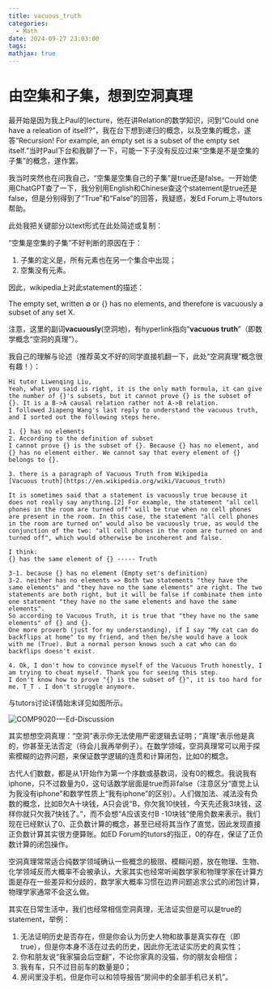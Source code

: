 ```yaml
---
title: vacuous_truth
categories:
  - Math
date: 2024-09-27 23:03:00
tags:
mathjax: true
---
```



# 由空集和子集，想到空洞真理

最开始是因为我上Paul的lecture，他在讲Relation的数学知识，问到“Could one have a releation of itself?”，我在台下想到递归的概念，以及空集的概念，遂答“Recursion! For example, an empty set is a subset of the empty set itself.”当时Paul下台和我聊了一下，可能一下子没有反应过来“空集是不是空集的子集”的概念，遂作罢。

我当时突然也在问我自己，“空集是空集自己的子集”是true还是false。一开始使用ChatGPT查了一下，我分别用English和Chinese查这个statement是true还是false，但是分别得到了“True”和“False”的回答，我疑惑，发Ed Forum上寻tutors帮助。

此处我把关键部分以text形式在此处简述或复制：

“空集是空集的子集”不好判断的原因在于：

1. 子集的定义是，所有元素也在另一个集合中出现；
2. 空集没有元素。

因此，wikipedia上对此statement的描述：

The empty set, written ∅ or {} has no elements, and therefore is vacuously a subset of any set X.

注意，这里的副词**vacuously**(空洞地)，有hyperlink指向“**vacuous truth**”（即数学概念“空洞的真理”）。

我自己的理解与论述（推荐英文不好的同学直接机翻一下，此处“空洞真理”概念很有趣！）：


```
Hi tutor Liwenqing Liu,
Yeah, what you said is right, it is the only math formula, it can give the number of {}'s subsets, but it cannot prove {} is the subset of {}. It is a B->A causal relation rather not A->B relation.
I followed Jiapeng Wang's last reply to understand the vacuous truth, and I sorted out the following steps here.

1. {} has no elements
2. According to the definition of subset
I cannot prove {} is the subset of {}. Because {} has no element, and {} has no element either. We cannot say that every element of {} belongs to {}.

3. there is a paragraph of Vacuous Truth from Wikipedia
[Vacuous truth](https://en.wikipedia.org/wiki/Vacuous_truth)

It is sometimes said that a statement is vacuously true because it does not really say anything.[2] For example, the statement "all cell phones in the room are turned off" will be true when no cell phones are present in the room. In this case, the statement "all cell phones in the room are turned on" would also be vacuously true, as would the conjunction of the two: "all cell phones in the room are turned on and turned off", which would otherwise be incoherent and false.

I think:
{} has the same element of {} ----- Truth

3-1. because {} has no element (Empty set's definition)
3-2. neither has no elements => Both two statements "they have the same elements" and "they have no the same elements" are right. The two statements are both right, but it will be false if combinate them into one statement "they have no the same elements and have the same elements".
So according to Vacuous Truth, it is true that "they have no the same elements" of {} and {}.
One more proverb (just for my understanding), if I say "My cat can do backflips at home" to my friend, and then he/she would have a look with me (True). But a normal person knows such a cat who can do backflips doesn't exist.

4. Ok, I don't how to convince myself of the Vacuous Truth honestly, I am trying to cheat myself. Thank you for seeing this step. 
I don't know how to prove "{} is the subset of {}", it is too hard for me. T_T . I don't struggle anymore.
```

与tutors讨论详情始末详见如图所示。

![COMP9020-–-Ed-Discussion](COMP9020-–-Ed-Discussion.png)

其实想想空洞真理：“空洞”表示你无法使用严密逻辑去证明；“真理”表示他是真的，你甚至无法否定（待会儿我再举例子）。在数学领域，空洞真理常可以用于探索模糊的边界问题，来保证数学逻辑的连贯和计算闭包，比如0的概念。

古代人们数数，都是从1开始作为第一个序数或基数词，没有0的概念。我说我有iphone，只不过数量为0，这句话数学层面是true而非false（注意区分“直觉上认为我没有iphone”和数学性质上“我有iphone”的区别）。人们做加法、减法没有负数的概念，比如B欠A十块钱，A只会说“B，你欠我10快钱，今天先还我3块钱，这样你就只欠我7快钱了。”，而不会想“A应该支付B -10块钱”使用负数来表示。我们现在已经默认了0、正负数计算的概念，甚至已经将其当作了直觉，因此发现直接正负数计算其实很方便算账。如ED Forum的tutors的指正，0的存在，保证了正负数计算的闭包操作。

空洞真理常常适合纯数学领域确认一些概念的极限、模糊问题，放在物理、生物、化学领域反而大概率不会被承认，大家其实也经常听闻数学家和物理学家在计算方面是存在一些差异和分歧的，数学家大概率习惯在边界问题追求公式的闭包计算，物理学家通常不会这么做。

其实在日常生活中，我们也经常相信空洞真理，无法证实但是可以是true的statement，举例：

1. 无法证明历史是否存在，但是你会认为历史人物和故事是真实存在（即true），但是你本身不活在过去的历史，因此你无法证实历史的真实性；
2. 你和朋友说“我家猫会后空翻”，不论你家真的没猫，你的朋友会相信；
3. 我有车，只不过目前车的数量是0；
4. 房间里没手机，但是你可以和领导报告“房间中的全部手机已关机”。